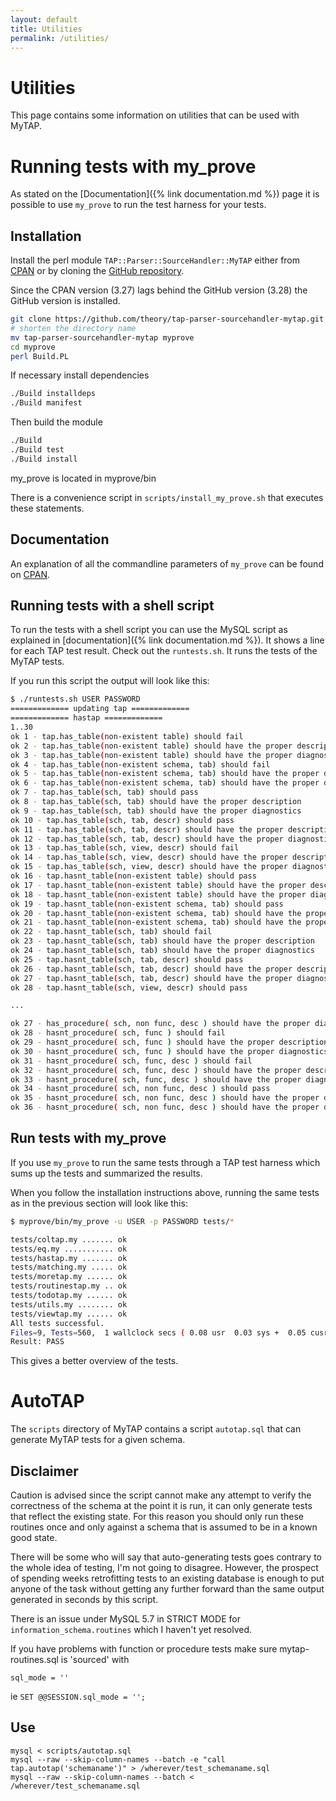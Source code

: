 ```yaml
---
layout: default
title: Utilities
permalink: /utilities/
---
```


# Utilities

This page contains some information on utilities that can be used with MyTAP.

# Running tests with my_prove

As stated on the [Documentation]({% link documentation.md %}) page it is possible to use `my_prove` to run the test harness for your tests.

## Installation

Install the perl module `TAP::Parser::SourceHandler::MyTAP` either from [CPAN](http://search.cpan.org/~dwheeler/TAP-Parser-SourceHandler-MyTAP-3.27/) or by cloning the [GitHub repository](https://github.com/theory/tap-parser-sourcehandler-mytap.git). 

Since the CPAN version (3.27) lags behind the GitHub version (3.28) the GitHub version is installed.

```bash
git clone https://github.com/theory/tap-parser-sourcehandler-mytap.git
# shorten the directory name
mv tap-parser-sourcehandler-mytap myprove
cd myprove
perl Build.PL
```

If necessary install dependencies

```bash
./Build installdeps
./Build manifest
```

Then build the module

```bash
./Build
./Build test
./Build install
```

my_prove is located in myprove/bin

There is a convenience script in `scripts/install_my_prove.sh` that executes these statements.

## Documentation

An explanation of all the commandline parameters of `my_prove` can be found on [CPAN](http://search.cpan.org/~dwheeler/TAP-Parser-SourceHandler-MyTAP-3.27/bin/my_prove).

## Running tests with a shell script

To run the tests with a shell script you can use the MySQL script as explained in [documentation]({% link documentation.md %}).
It shows a line for each TAP test result. Check out the `runtests.sh`. It runs the tests of the MyTAP tests.

If you run this script the output will look like this:

```bash
$ ./runtests.sh USER PASSWORD
============= updating tap =============
============= hastap =============
1..30
ok 1 - tap.has_table(non-existent table) should fail
ok 2 - tap.has_table(non-existent table) should have the proper description
ok 3 - tap.has_table(non-existent table) should have the proper diagnostics
ok 4 - tap.has_table(non-existent schema, tab) should fail
ok 5 - tap.has_table(non-existent schema, tab) should have the proper description
ok 6 - tap.has_table(non-existent schema, tab) should have the proper diagnostics
ok 7 - tap.has_table(sch, tab) should pass
ok 8 - tap.has_table(sch, tab) should have the proper description
ok 9 - tap.has_table(sch, tab) should have the proper diagnostics
ok 10 - tap.has_table(sch, tab, descr) should pass
ok 11 - tap.has_table(sch, tab, descr) should have the proper description
ok 12 - tap.has_table(sch, tab, descr) should have the proper diagnostics
ok 13 - tap.has_table(sch, view, descr) should fail
ok 14 - tap.has_table(sch, view, descr) should have the proper description
ok 15 - tap.has_table(sch, view, descr) should have the proper diagnostics
ok 16 - tap.hasnt_table(non-existent table) should pass
ok 17 - tap.hasnt_table(non-existent table) should have the proper description
ok 18 - tap.hasnt_table(non-existent table) should have the proper diagnostics
ok 19 - tap.hasnt_table(non-existent schema, tab) should pass
ok 20 - tap.hasnt_table(non-existent schema, tab) should have the proper description
ok 21 - tap.hasnt_table(non-existent schema, tab) should have the proper diagnostics
ok 22 - tap.hasnt_table(sch, tab) should fail
ok 23 - tap.hasnt_table(sch, tab) should have the proper description
ok 24 - tap.hasnt_table(sch, tab) should have the proper diagnostics
ok 25 - tap.hasnt_table(sch, tab, descr) should pass
ok 26 - tap.hasnt_table(sch, tab, descr) should have the proper description
ok 27 - tap.hasnt_table(sch, tab, descr) should have the proper diagnostics
ok 28 - tap.hasnt_table(sch, view, descr) should pass

...

ok 27 - has_procedure( sch, non func, desc ) should have the proper diagnostics
ok 28 - hasnt_procedure( sch, func ) should fail
ok 29 - hasnt_procedure( sch, func ) should have the proper description
ok 30 - hasnt_procedure( sch, func ) should have the proper diagnostics
ok 31 - hasnt_procedure( sch, func, desc ) should fail
ok 32 - hasnt_procedure( sch, func, desc ) should have the proper description
ok 33 - hasnt_procedure( sch, func, desc ) should have the proper diagnostics
ok 34 - hasnt_procedure( sch, non func, desc ) should pass
ok 35 - hasnt_procedure( sch, non func, desc ) should have the proper description
ok 36 - hasnt_procedure( sch, non func, desc ) should have the proper diagnostics
```

## Run tests with my_prove

If you use `my_prove` to run the same tests through a TAP test harness which sums up the tests and summarized the results.

When you follow the installation instructions above, running the same tests as in the previous section will look like this:

```bash
$ myprove/bin/my_prove -u USER -p PASSWORD tests/*

tests/coltap.my ....... ok       
tests/eq.my ........... ok     
tests/hastap.my ....... ok     
tests/matching.my ..... ok     
tests/moretap.my ...... ok     
tests/routinestap.my .. ok     
tests/todotap.my ...... ok     
tests/utils.my ........ ok   
tests/viewtap.my ...... ok     
All tests successful.
Files=9, Tests=560,  1 wallclock secs ( 0.08 usr  0.03 sys +  0.05 cusr  0.03 csys =  0.19 CPU)
Result: PASS
```


This gives a better overview of the tests.

# AutoTAP

The `scripts` directory of MyTAP contains a script `autotap.sql` that can generate MyTAP tests for a given schema.

## Disclaimer
Caution is advised since the script cannot make any attempt
to verify the correctness of the schema at the point it is run,
it can only generate tests that reflect the existing state.
For this reason you should only run these routines once and
only against a schema that is assumed to be in a known good
state.

There will be some who will say that auto-generating tests
goes contrary to the whole idea of testing, I'm not going
to disagree. However, the prospect of spending weeks
retrofitting tests to an existing database is enough to put
anyone of the task without getting any further forward than
the same output generated in seconds by this script.

There is an issue under MySQL 5.7 in STRICT MODE for 
`information_schema.routines` which I haven't yet resolved. 

If you have problems with function or procedure tests
make sure mytap-routines.sql is 'sourced' with 
```
sql_mode = ''
```

ie `SET @@SESSION.sql_mode = '';`

## Use

```
mysql < scripts/autotap.sql
mysql --raw --skip-column-names --batch -e "call tap.autotap('schemaname')" > /wherever/test_schemaname.sql
mysql --raw --skip-column-names --batch < /wherever/test_schemaname.sql
```

